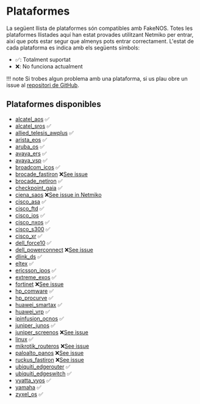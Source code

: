 # Plataformes
La següent llista de plataformes són compatibles amb FakeNOS. Totes les plataformes llistades aquí han estat provades utilitzant Netmiko per entrar, així que pots estar segur que almenys pots entrar correctament. L'estat de cada plataforma es indica amb els següents símbols:

- ✅: Totalment suportat
- ❌: No funciona actualment

!!! note
    Si trobes algun problema amb una plataforma, si us plau obre un issue al [repositori de GitHub](https://github.com/fakenos/fakenos/issues).

## Plataformes disponibles

- [alcatel_aos](platforms/alcatel_aos.md) ✅
- [alcatel_sros](platforms/alcatel_sros.md) ✅
- [allied_telesis_awplus](platforms/allied_telesis_awplus.md) ✅
- [arista_eos](platforms/arista_eos.md) ✅
- [aruba_os](platforms/aruba_os.md) ✅
- [avaya_ers](platforms/avaya_ers.md) ✅
- [avaya_vsp](platforms/avaya_vsp.md) ✅
- [broadcom_icos](platforms/broadcom_icos.md) ✅
- [brocade_fastiron](platforms/brocade_fastiron.md) ❌[See issue](https://github.com/fakenos/fakenos/issues/5)
- [brocade_netiron](platforms/brocade_netiron.md) ✅
- [checkpoint_gaia](platforms/checkpoint_gaia.md) ✅
- [ciena_saos](platforms/ciena_saos.md) ❌[See issue in Netmiko](https://github.com/fakenos/fakenos/issues/14)
- [cisco_asa](platforms/cisco_asa.md) ✅
- [cisco_ftd](platforms/cisco_ftd.md) ✅
- [cisco_ios](platforms/cisco_ios.md) ✅
- [cisco_nxos](platforms/cisco_nxos.md) ✅
- [cisco_s300](platforms/cisco_s300.md) ✅
- [cisco_xr](platforms/cisco_xr.md) ✅
- [dell_force10](platforms/dell_force10.md) ✅
- [dell_powerconnect](platforms/dell_powerconnect.md) ❌[See issue](https://github.com/fakenos/fakenos/issues/3)
- [dlink_ds](platforms/dlink_ds.md) ✅
- [eltex](platforms/eltex.md) ✅
- [ericsson_ipos](platforms/ericsson_ipos.md) ✅
- [extreme_exos](platforms/extreme_exos.md) ✅
- [fortinet](platforms/fortinet.md) ❌[See issue](https://github.com/fakenos/fakenos/issues/4)
- [hp_comware](platforms/hp_comware.md) ✅
- [hp_procurve](platforms/hp_procurve.md) ✅
- [huawei_smartax](platforms/huawei_smartax.md) ✅
- [huawei_vrp](platforms/huawei_vrp.md) ✅
- [ipinfusion_ocnos](platforms/ipinfusion_ocnos.md) ✅
- [juniper_junos](platforms/juniper_junos.md) ✅
- [juniper_screenos](platforms/juniper_screenos.md) ❌[See issue](https://github.com/fakenos/fakenos/issues/6)
- [linux](platforms/linux.md) ✅
- [mikrotik_routeros](platforms/mikrotik_routeros.md) ❌[See issue](https://github.com/fakenos/fakenos/issues/9)
- [paloalto_panos](platforms/paloalto_panos.md) ❌[See issue](https://github.com/fakenos/fakenos/issues/7)
- [ruckus_fastiron](platforms/ruckus_fastiron.md) ❌[See issue](https://github.com/fakenos/fakenos/issues/5)
- [ubiquiti_edgerouter](platforms/ubiquiti_edgerouter.md) ✅
- [ubiquiti_edgeswitch](platforms/ubiquiti_edgeswitch.md) ✅
- [vyatta_vyos](platforms/vyatta_vyos.md) ✅
- [yamaha](platforms/yamaha.md) ✅
- [zyxel_os](platforms/zyxel_os.md) ✅

